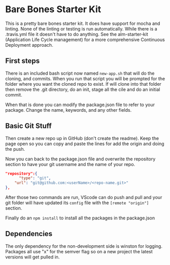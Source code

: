 # Bare Bones Starter Kit

This is a pretty bare bones starter kit. It does have support for mocha and linting. None of the linting or testing is run automatically. While there is a .travis.yml file it doesn't have to do anything. See the alm-starter-kit (Application Life Cycle management) for a more comprehensive Continuous Deployment approach.

## First steps

There is an included bash script now named `new-app.sh` that will do the cloning, and commits. When you run that script you will be prompted for the folder where you want the cloned repo to exist. If will clone into that folder then remove the .git directory, do an init, stage all the cile and do an initial commit. 

When that is done you can modify the package.json file to refer to your package. Change the name, keywords,  and any other fields. 

## Basic Git Stuff

Then create a new repo up in GitHub (don't create the readme). Keep the page open so you can copy and paste the lines for add the origin and doing the push.  

Now you can back to the package.json file and overwrite the repository section to have your git username and the name of your repo. 

``` JSON
"repository":{
      "type": "git",
    "url": "git@github.com:<userName>/<repo-name.git>"
},
```

After those two commands are run, VScode can do push and pull and your git folder will have updated its `config` file with the `[remote "origin"]` section.

Finally do an `npm install`
to install all the packages in the package.json

## Dependencies

The only dependency for the non-development side is winston for logging.  
Packages all use "x" for the semver flag so on a new project the latest versions will get pulled in.
